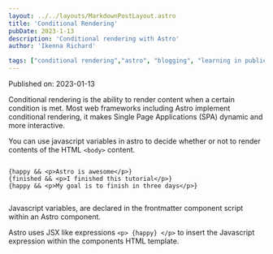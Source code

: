 ```yaml
---
layout: ../../layouts/MarkdownPostLayout.astro
title: 'Conditional Rendering'
pubDate: 2023-1-13
description: 'Conditional rendering with Astro'
author: 'Ikenna Richard'

tags: ["conditional rendering","astro", "blogging", "learning in public"]
---
```


Published on: 2023-01-13

Conditional rendering is the ability to render content when a certain condition is met. Most web frameworks including Astro implement conditional rendering, it makes Single Page Applications (SPA) dynamic  and more interactive. 

You can use javascript variables in astro to decide whether or not to render contents of the HTML `<body>` content.
```astro

{happy && <p>Astro is awesome</p>}
{finished && <p>I finished this tutorial</p>}
{happy && <p>My goal is to finish in three days</p>}


```

Javascript variables, are declared in the frontmatter component script within an Astro component. 

Astro uses JSX like expressions `<p> {happy} </p>` to insert the Javascript expression within the components HTML template.